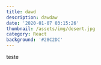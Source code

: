 ```yaml
---
title: dawd
description: dawdaw
date: '2020-01-07 03:15:26'
thumbnail: /assets/img/desert.jpg
category: React
background: '#28C2DC'
---
```

teste

